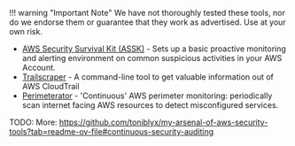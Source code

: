 !!! warning "Important Note"
    We have not thoroughly tested these tools, nor do we endorse them or guarantee that they work as advertised. Use at your own risk. 

- [AWS Security Survival Kit (ASSK)](https://github.com/zoph-io/aws-security-survival-kit) - Sets up a basic proactive monitoring and alerting environment on common suspicious activities in your AWS Account.
- [Trailscraper](https://github.com/flosell/trailscraper) - A command-line tool to get valuable information out of AWS CloudTrail
- [Perimeterator](https://github.com/darkarnium/perimeterator) - 'Continuous' AWS perimeter monitoring: periodically scan internet facing AWS resources to detect misconfigured services.

TODO: More: https://github.com/toniblyx/my-arsenal-of-aws-security-tools?tab=readme-ov-file#continuous-security-auditing